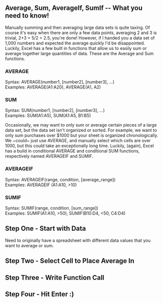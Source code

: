## Average, Sum, AverageIf, SumIf -- What you need to know!

Manually summing and then averaging large data sets is quite taxing.  Of course it's easy when there are only a few data points, averaging 2 and 3 is trivial, 2+3 = 5/2 = 2.5, you're done!  However, if I handed you a data set of 1,000 numbers and expected the average quickly I'd be disappointed.  Luckily, Excel has a few built in functions that allow us to easily sum or average together large quantities of data.  These are the Average and Sum functions.  

### AVERAGE
Syntax: AVERAGE(number1, [number2], [number3], ...)  
Examples: AVERAGE(A1:A20), AVERAGE(A1, A2)  
### SUM
Syntax: SUM(number1, [number2], [number3], ...)  
Examples: SUM(A1:A5), SUM(A1:A5, B1:B5) 

Occasionally, we may want to only sum or average certain pieces of a large data set, but the data set isn't organized or sorted.  For example, we want to only sum purchases over $1000 but your sheet is organized chronologically.  We ~could~ just use AVERAGE, and manually select which cells are over 1000, but this could take an exceptionally long time.  Luckily, (again), Excel has a build in conditional AVERAGE and conditional SUM functions, respectively named AVERAGEIF and SUMIF.

### AVERAGEIF
Syntax: AVERAGEIF(range, condition, [average_range])  
Examples: AVERAGEIF (A1:A10, >10)
### SUMIF
Syntax: SUMIF(range, condition, [sum_range])  
Examples: SUMIF(A1:A10, >50), SUMIF(B10:D4, <50, C4:D4)

## Step One - Start with Data
Need to originally have a spreadsheet with different data values that you want to average or sum.
<!-- <img src="https://hggorel.github.io/AdvancedDataScience/assets/images/" width="225" height="275"> -->

## Step Two - Select Cell to Place Average In  
<!-- <img src="https://hggorel.github.io/AdvancedDataScience/assets/images/" width="225" height="275"> -->

## Step Three - Write Function Call
<!-- <img src="https://hggorel.github.io/AdvancedDataScience/assets/images/" width="225" height="275"> -->

## Step Four - Hit Enter :)
<!-- <img src="https://hggorel.github.io/AdvancedDataScience/assets/images/" width="225" height="275"> -->

<!-- Then link the spreadsheet -->


<!-- ## Welcome to GitHub Pages 

You can use the [editor on GitHub](https://github.com/hggorel/AdvancedDataScience/edit/gh-pages/index.md) to maintain and preview the content for your website in Markdown files. 

Whenever you commit to this repository, GitHub Pages will run [Jekyll](https://jekyllrb.com/) to rebuild the pages in your site, from the content in your Markdown files.

### Markdown

Markdown is a lightweight and easy-to-use syntax for styling your writing. It includes conventions for

```markdown
Syntax highlighted code block

# Header 1
## Header 2
### Header 3

- Bulleted
- List

1. Numbered
2. List

**Bold** and _Italic_ and `Code` text

[Link](url) and ![Image](src)
```

For more details see [Basic writing and formatting syntax](https://docs.github.com/en/github/writing-on-github/getting-started-with-writing-and-formatting-on-github/basic-writing-and-formatting-syntax).

### Jekyll Themes

Your Pages site will use the layout and styles from the Jekyll theme you have selected in your [repository settings](https://github.com/hggorel/AdvancedDataScience/settings/pages). The name of this theme is saved in the Jekyll `_config.yml` configuration file.

### Support or Contact

Having trouble with Pages? Check out our [documentation](https://docs.github.com/categories/github-pages-basics/) or [contact support](https://support.github.com/contact) and we’ll help you sort it out.

-->
